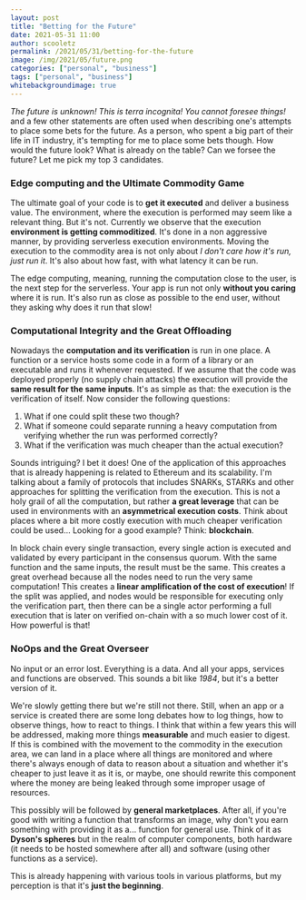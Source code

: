 ```yaml
---
layout: post
title: "Betting for the Future"
date: 2021-05-31 11:00
author: scooletz
permalink: /2021/05/31/betting-for-the-future
image: /img/2021/05/future.png
categories: ["personal", "business"]
tags: ["personal", "business"]
whitebackgroundimage: true
---
```


_The future is unknown! This is terra incognita! You cannot foresee things!_ and a few other statements are often used when describing one's attempts to  place some bets for the future. As a person, who spent a big part of their life in IT industry, it's tempting for me to place some bets though. How would the future look? What is already on the table? Can we forsee the future? Let me pick my top 3 candidates.

### Edge computing and the Ultimate Commodity Game

The ultimate goal of your code is to **get it executed** and deliver a business value. The environment, where the execution is performed may seem like a relevant thing. But it's not. Currently we observe that the execution **environment is getting commoditized**. It's done in a non aggressive manner, by providing serverless execution environments. Moving the execution to the commodity area is not only about _I don't care how it's run, just run it_. It's also about how fast, with what latency it can be run.

The edge computing, meaning, running the computation close to the user, is the next step for the serverless. Your app is run not only **without you caring** where it is run. It's also run as close as possible to the end user, without they asking why does it run that slow!

### Computational Integrity and the Great Offloading

Nowadays the **computation and its verification** is run in one place. A function or a service hosts some code in a form of a library or an executable and runs it whenever requested. If we assume that the code was deployed properly (no supply chain attacks) the execution will provide the **same result for the same inputs**. It's as simple as that: the execution is the verification of itself. Now consider the following questions:

1. What if one could split these two though?
1. What if someone could separate running a heavy computation from verifying whether the run was performed correctly?
1. What if the verification was much cheaper than the actual execution?

Sounds intriguing? I bet it does! One of the application of this approaches that is already happening is related to Ethereum and its scalability. I'm talking about a family of protocols that includes SNARKs, STARKs and other approaches for splitting the verification from the execution. This is not a holy grail of all the computation, but rather **a great leverage** that can be used in environments with an **asymmetrical execution costs**. Think about places where a bit more costly execution with much cheaper verification could be used... Looking for a good example? Think: **blockchain**.

In block chain every single transaction, every single action is executed and validated by every participant in the consensus quorum. With the same function and the same inputs, the result must be the same. This creates a great overhead because all the nodes need to run the very same computation! This creates a **linear amplification of the cost of execution**! If the split was applied, and nodes would be responsible for executing only the verification part, then there can be a single actor performing a full execution that is later on verified on-chain with a so much lower cost of it. How powerful is that!

### NoOps and the Great Overseer

No input or an error lost. Everything is a data. And all your apps, services and functions are observed. This sounds a bit like _1984_, but it's a better version of it.

We're slowly getting there but we're still not there. Still, when an app or a service is created there are some long debates how to log things, how to observe things, how to react to things. I think that within a few years this will be addressed, making more things **measurable** and much easier to digest. If this is combined with the movement to the commodity in the execution area, we can land in a place where all things are monitored and where there's always enough of data to reason about a situation and whether it's cheaper to just leave it as it is, or maybe, one should rewrite this component where the money are being leaked through some improper usage of resources.

This possibly will be followed by **general marketplaces**. After all, if you're good with writing a function that transforms an image, why don't you earn something with providing it as a... function for general use. Think of it as **Dyson's spheres**  but in the realm of computer components, both hardware (it needs to be hosted somewhere after all) and software (using other functions as a service).

This is already happening with various tools in various platforms, but my perception is that it's **just the beginning**.
